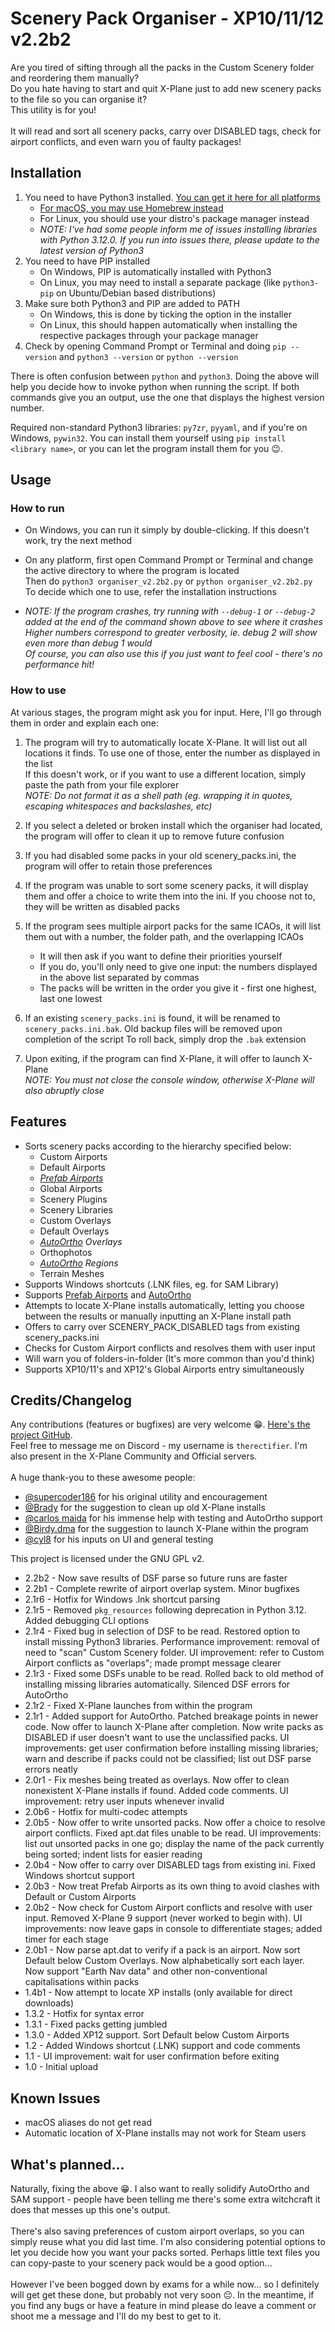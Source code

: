 # Scenery Pack Organiser - XP10/11/12 v2.2b2

Are you tired of sifting through all the packs in the Custom Scenery folder and reordering them manually?\
Do you hate having to start and quit X-Plane just to add new scenery packs to the file so you can organise it?\
This utility is for you!\
<br>
It will read and sort all scenery packs, carry over DISABLED tags, check for airport conflicts, and even warn you of faulty packages! 


## Installation
1. You need to have Python3 installed. [You can get it here for all platforms](https://www.python.org/downloads/)
    - [For macOS, you may use Homebrew instead](https://docs.python-guide.org/starting/install3/osx/)
    - For Linux, you should use your distro's package manager instead
    - *NOTE: I've had some people inform me of issues installing libraries with Python 3.12.0. If you run into issues there, please update to the latest version of Python3*
2. You need to have PIP installed
    - On Windows, PIP is automatically installed with Python3
    - On Linux, you may need to install a separate package (like `python3-pip` on Ubuntu/Debian based distributions)
3. Make sure both Python3 and PIP are added to PATH
    - On Windows, this is done by ticking the option in the installer
    - On Linux, this should happen automatically when installing the respective packages through your package manager
4. Check by opening Command Prompt or Terminal and doing `pip --version` and `python3 --version` or `python --version`

There is often confusion between `python` and `python3`. Doing the above will help you decide how to invoke python when running the script. If both commands give you an output, use the one that displays the highest version number.
<br>

Required non-standard Python3 libraries: `py7zr`, `pyyaml`, and if you're on Windows, `pywin32`. You can install them yourself using `pip install <library name>`, or you can let the program install them for you :wink:.

## Usage
### How to run
- On Windows, you can run it simply by double-clicking. If this doesn't work, try the next method

- On any platform, first open Command Prompt or Terminal and change the active directory to where the program is located\
Then do `python3 organiser_v2.2b2.py` or `python organiser_v2.2b2.py`\
To decide which one to use, refer the installation instructions

- *NOTE: If the program crashes, try running with `--debug-1` or `--debug-2` added at the end of the command shown above to see where it crashes*\
*Higher numbers correspond to greater verbosity, ie. debug 2 will show even more than debug 1 would*\
*Of course, you can also use this if you just want to feel cool - there's no performance hit!*


### How to use
At various stages, the program might ask you for input. Here, I'll go through them in order and explain each one:
1. The program will try to automatically locate X-Plane. It will list out all locations it finds. To use one of those, enter the number as displayed in the list\
If this doesn't work, or if you want to use a different location, simply paste the path from your file explorer\
*NOTE: Do not format it as a shell path (eg. wrapping it in quotes, escaping whitespaces and backslashes, etc)*

2. If you select a deleted or broken install which the organiser had located, the program will offer to clean it up to remove future confusion

3. If you had disabled some packs in your old scenery_packs.ini, the program will offer to retain those preferences

4. If the program was unable to sort some scenery packs, it will display them and offer a choice to write them into the ini. If you choose not to, they will be written as disabled packs

5. If the program sees multiple airport packs for the same ICAOs, it will list them out with a number, the folder path, and the overlapping ICAOs
    - It will then ask if you want to define their priorities yourself
    - If you do, you'll only need to give one input: the numbers displayed in the above list separated by commas
    - The packs will be written in the order you give it - first one highest, last one lowest

6. If an existing `scenery_packs.ini` is found, it will be renamed to `scenery_packs.ini.bak`. Old backup files will be removed upon completion of the script
To roll back, simply drop the `.bak` extension

7. Upon exiting, if the program can find X-Plane, it will offer to launch X-Plane\
*NOTE: You must not close the console window, otherwise X-Plane will also abruptly close*


## Features
- Sorts scenery packs according to the hierarchy specified below:
    - Custom Airports
    - Default Airports
    - *[Prefab Airports](https://forums.x-plane.org/index.php?/files/file/27582-prefab-scenery-for-25000-airports/)*
    - Global Airports
    - Scenery Plugins
    - Scenery Libraries
    - Custom Overlays
    - Default Overlays
    - *[AutoOrtho](https://forums.x-plane.org/index.php?/forums/topic/259020-autoortho-streaming-ortho-imagery-for-x-plane-12-and-11/) Overlays*
    - Orthophotos
    - *[AutoOrtho](https://forums.x-plane.org/index.php?/forums/topic/259020-autoortho-streaming-ortho-imagery-for-x-plane-12-and-11/) Regions*
    - Terrain Meshes
- Supports Windows shortcuts (.LNK files, eg. for SAM Library)
- Supports [Prefab Airports](https://forums.x-plane.org/index.php?/files/file/27582-prefab-scenery-for-25000-airports/) and [AutoOrtho](https://forums.x-plane.org/index.php?/forums/topic/259020-autoortho-streaming-ortho-imagery-for-x-plane-12-and-11/)
- Attempts to locate X-Plane installs automatically, letting you choose between the results or manually inputting an X-Plane install path
- Offers to carry over SCENERY_PACK_DISABLED tags from existing scenery_packs.ini
- Checks for Custom Airport conflicts and resolves them with user input
- Will warn you of folders-in-folder (It's more common than you'd think)
- Supports XP10/11's and XP12's Global Airports entry simultaneously


## Credits/Changelog
Any contributions (features or bugfixes) are very welcome :grin:. [Here's the project GitHub](https://github.com/therectifier/SceneryPacksOrganiser/).\
Feel free to message me on Discord - my username is `therectifier`. I'm also present in the X-Plane Community and Official servers.\
<br>
A huge thank-you to these awesome people:
- [@supercoder186](https://forums.x-plane.org/index.php?/profile/567626-supercoder186/) for his original utility and encouragement 
- [@Brady](https://forums.x-plane.org/index.php?/profile/7654-brady/) for the suggestion to clean up old X-Plane installs
- [@carlos maida](https://forums.x-plane.org/index.php?/profile/113644-carlos-maida/) for his immense help with testing and AutoOrtho support
- [@Birdy.dma](https://forums.x-plane.org/index.php?/profile/147165-birdydma/) for the suggestion to launch X-Plane within the program
- [@cyl8](https://forums.x-plane.org/index.php?/profile/327870-cyl8/) for his inputs on UI and general testing

This project is licensed under the GNU GPL v2.
- 2.2b2 - Now save results of DSF parse so future runs are faster
- 2.2b1 - Complete rewrite of airport overlap system. Minor bugfixes
- 2.1r6 - Hotfix for Windows .lnk shortcut parsing
- 2.1r5 - Removed `pkg_resources` following deprecation in Python 3.12. Added debugging CLI options
- 2.1r4 - Fixed bug in selection of DSF to be read. Restored option to install missing Python3 libraries. Performance improvement: removal of need to "scan" Custom Scenery folder. UI improvement: refer to Custom Airport conflicts as "overlaps"; made prompt message clearer
- 2.1r3 - Fixed some DSFs unable to be read. Rolled back to old method of installing missing libraries automatically. Silenced DSF errors for AutoOrtho
- 2.1r2 - Fixed X-Plane launches from within the program
- 2.1r1 - Added support for AutoOrtho. Patched breakage points in newer code. Now offer to launch X-Plane after completion. Now write packs as DISABLED if user doesn't want to use the unclassified packs. UI improvements: get user confirmation before installing missing libraries; warn and describe if packs could not be classified; list out DSF parse errors neatly
- 2.0r1 - Fix meshes being treated as overlays. Now offer to clean nonexistent X-Plane installs if found. Added code comments. UI improvement: retry user inputs whenever invalid
- 2.0b6 - Hotfix for multi-codec attempts
- 2.0b5 - Now offer to write unsorted packs. Now offer a choice to resolve airport conflicts. Fixed apt.dat files unable to be read. UI improvements: list out unsorted packs in one go; display the name of the pack currently being sorted; indent lists for easier reading
- 2.0b4 - Now offer to carry over DISABLED tags from existing ini. Fixed Windows shortcut support
- 2.0b3 - Now treat Prefab Airports as its own thing to avoid clashes with Default or Custom Airports
- 2.0b2 - Now check for Custom Airport conflicts and resolve with user input. Removed X-Plane 9 support (never worked to begin with). UI improvements: now leave gaps in console to differentiate stages; added timer for each stage
- 2.0b1 - Now parse apt.dat to verify if a pack is an airport. Now sort Default below Custom Overlays. Now alphabetically sort each layer. Now support "Earth Nav data" and other non-conventional capitalisations within packs
- 1.4b1 - Now attempt to locate XP installs (only available for direct downloads)
- 1.3.2 - Hotfix for syntax error
- 1.3.1 - Fixed packs getting jumbled
- 1.3.0 - Added XP12 support. Sort Default below Custom Airports
- 1.2 - Added Windows shortcut (.LNK) support and code comments
- 1.1 - UI improvement: wait for user confirmation before exiting
- 1.0 - Initial upload


## Known Issues
- macOS aliases do not get read
- Automatic location of X-Plane installs may not work for Steam users

## What's planned...
Naturally, fixing the above :grin:. I also want to really solidify AutoOrtho and SAM support - people have been telling me there's some extra witchcraft it does that messes up this one's output.\
<br>
There's also saving preferences of custom airport overlaps, so you can simply reuse what you did last time. I'm also considering potential options to let you decide how you want your packs sorted. Perhaps little text files you can copy-paste to your scenery pack would be a good option...\
<br>
However I've been bogged down by exams for a while now... so I definitely will get get these done, but probably not very soon :pensive:. In the meantime, if you find any bugs or have a feature in mind please do leave a comment or shoot me a message and I'll do my best to get to it.
